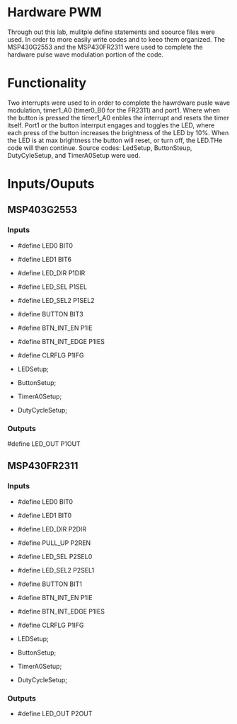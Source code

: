 # Hardware PWM
Through out this lab, mulitple define statements and soource files were used. In order to more easily write codes and to keeo them organized. The MSP430G2553 and the MSP430FR2311 were used to complete the hardware pulse wave modulation portion of the code.

# Functionality
Two interrupts were used to in order to complete the hawrdware pusle wave modulation, timer1_A0 (timer0_B0 for the FR2311) and port1. Where when the button is pressed the timer1_A0 enbles the interrupt and resets the timer itself. Port1 or the button interrput engages and toggles the LED, where each press of the button increases the brightness of the LED by 10%. When the LED is at max brightness the button will reset, or turn off, the LED.THe code will then continue. Source codes: LedSetup, ButtonSteup, DutyCyleSetup, and TimerA0Setup were ued.  

# Inputs/Ouputs
## MSP403G2553
### Inputs
- #define LED0 BIT0
- #define LED1 BIT6
- #define LED_DIR P1DIR
- #define LED_SEL P1SEL
- #define LED_SEL2 P1SEL2
- #define BUTTON BIT3
- #define BTN_INT_EN P1IE
- #define BTN_INT_EDGE P1IES
- #define CLRFLG P1IFG


- LEDSetup;
- ButtonSetup;
- TimerA0Setup;
- DutyCycleSetup;

### Outputs
#define LED_OUT P1OUT

## MSP430FR2311
### Inputs
- #define LED0 BIT0
- #define LED1 BIT0
- #define LED_DIR P2DIR
- #define PULL_UP P2REN
- #define LED_SEL P2SEL0
- #define LED_SEL2 P2SEL1
- #define BUTTON BIT1
- #define BTN_INT_EN P1IE
- #define BTN_INT_EDGE P1IES
- #define CLRFLG P1IFG

- LEDSetup;
- ButtonSetup;
- TimerA0Setup;
- DutyCycleSetup;

### Outputs
- #define LED_OUT P2OUT
